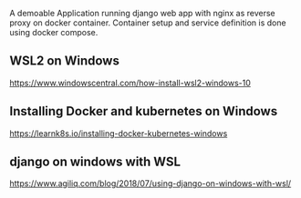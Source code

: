 A demoable Application running django web app with nginx as reverse proxy on docker container. Container setup and service definition is done using docker compose.  

## WSL2 on Windows
https://www.windowscentral.com/how-install-wsl2-windows-10

## Installing Docker and kubernetes on Windows
https://learnk8s.io/installing-docker-kubernetes-windows

## django on windows with WSL
https://www.agiliq.com/blog/2018/07/using-django-on-windows-with-wsl/
